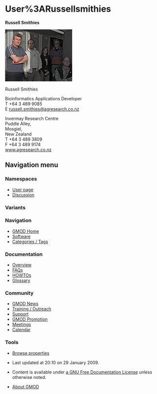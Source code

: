 



<span id="top"></span>




# <span dir="auto">User%3ARussellsmithies</span>









**Russell Smithies**


<a href="File:Russell_smithies.jpg" class="image"><img
src="https://raw.githubusercontent.com/GMOD/gmod.github.io/main/mediawiki/images/7/76/Russell_smithies.jpg" class="thumbimage"
width="220" height="170" /></a>



Russell Smithies




Bioinformatics Applications Developer  
T +64 3 489 9085  
E
<a href="mailto:russell.smithies@agresearch.co.nz" class="external text"
rel="nofollow">russell.smithies@agresearch.co.nz</a>  

Invermay Research Centre  
Puddle Alley,  
Mosgiel,  
New Zealand  
T +64 3 489 3809  
F +64 3 489 9174  
www.agresearch.co.nz








## Navigation menu



### Namespaces

- <span id="ca-nstab-user"><a href="User%3ARussellsmithies" accesskey="c"
  title="View the user page [c]">User page</a></span>
- <span id="ca-talk"><a
  href="http://gmod.org/mediawiki/index.php?title=User_talk:Russellsmithies&amp;action=edit&amp;redlink=1"
  accesskey="t"
  title="Discussion about the content page [t]">Discussion</a></span>


### 

### Variants[](#)








<a href="Main_Page"
style="background-image: url(../images/GMOD-cogs.png);"
title="Visit the main page"></a>


### Navigation



- <span id="n-GMOD-Home">[GMOD Home](Main_Page)</span>
- <span id="n-Software">[Software](GMOD_Components)</span>
- <span id="n-Categories-.2F-Tags">[Categories /
  Tags](Categories)</span>




### Documentation



- <span id="n-Overview">[Overview](Overview)</span>
- <span id="n-FAQs">[FAQs](Category%3AFAQ)</span>
- <span id="n-HOWTOs">[HOWTOs](Category%3AHOWTO)</span>
- <span id="n-Glossary">[Glossary](Glossary)</span>




### Community



- <span id="n-GMOD-News">[GMOD News](GMOD_News)</span>
- <span id="n-Training-.2F-Outreach">[Training /
  Outreach](Training_and_Outreach)</span>
- <span id="n-Support">[Support](Support)</span>
- <span id="n-GMOD-Promotion">[GMOD Promotion](GMOD_Promotion)</span>
- <span id="n-Meetings">[Meetings](Meetings)</span>
- <span id="n-Calendar">[Calendar](Calendar)</span>




### Tools

- <span id="t-smwbrowselink"><a href="Special%3ABrowse/User%3ARussellsmithies" rel="smw-browse">Browse
  properties</a></span>



- <span id="footer-info-lastmod">Last updated at 20:10 on 29 January
  2009.</span>
<!-- - <span id="footer-info-viewcount">8,474 page views.</span> -->
- <span id="footer-info-copyright">Content is available under
  <a href="http://www.gnu.org/licenses/fdl-1.3.html" class="external"
  rel="nofollow">a GNU Free Documentation License</a> unless otherwise
  noted.</span>

<!-- -->

- <span id="footer-places-about">[About
  GMOD](GMOD%3AAbout "GMOD%3AAbout")</span>

<!-- -->




